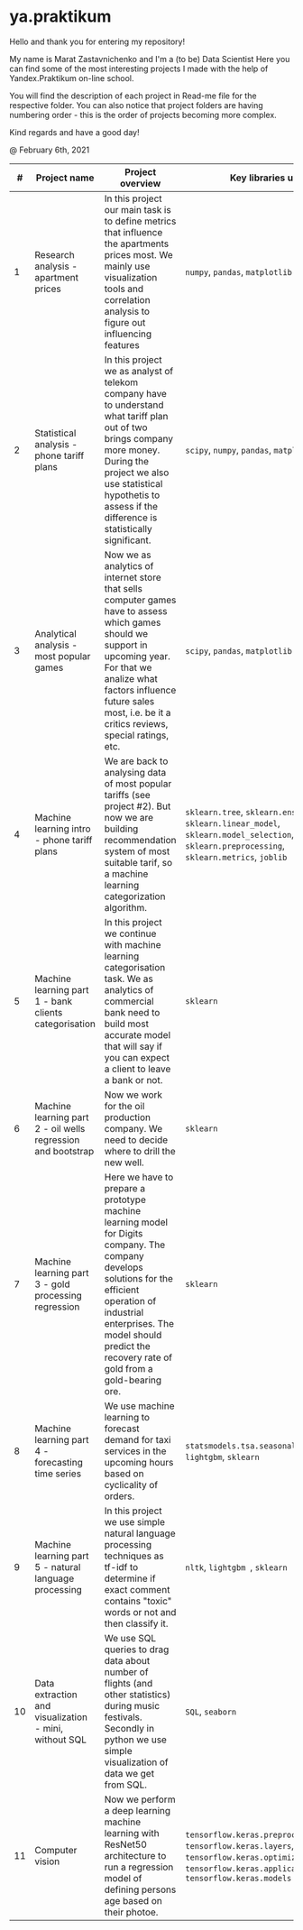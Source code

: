 # ya.praktikum

Hello and thank you for entering my repository!

My name is Marat Zastavnichenko and I'm a (to be) Data Scientist
Here you can find some of the most interesting projects I made with the help of Yandex.Praktikum on-line school.

You will find the description of each project in Read-me file for the respective folder.
You can also notice that project folders are having numbering order - this is the order of projects becoming more complex.

Kind regards and have a good day!

@ February 6th, 2021

| # | Project name                                                | Project overview | Key libraries used |
|---| ---                                                         |---               | ---                |
|1  |Research analysis - apartment prices                         |In this project our main task is to define metrics that influence the apartments prices most. We mainly use visualization tools and correlation analysis to figure out influencing features | `numpy`, `pandas`, `matplotlib` |        
|2  |Statistical analysis - phone tariff plans                    | In this project we as analyst of telekom company have to understand what tariff plan out of two brings company more money. During the project we also use statistical hypothetis to assess if the difference is statistically significant.| `scipy`, `numpy`, `pandas`, `matplotlib` |
|3  |Analytical analysis - most popular games                     |Now we as analytics of internet store that sells computer games have to assess which games should we support in upcoming year. For that we analize what factors influence future sales most, i.e. be it a critics reviews, special ratings, etc.| `scipy`, `pandas`, `matplotlib` |
|4  |Machine learning intro - phone tariff plans                  | We are back to analysing data of most popular tariffs (see project #2). But now we are building recommendation system of most suitable tarif, so a machine learning categorization algorithm. | `sklearn.tree`, `sklearn.ensemble`, `sklearn.linear_model`, `sklearn.model_selection`, `sklearn.preprocessing`, `sklearn.metrics`, `joblib ` |
|5  |Machine learning part 1 - bank clients categorisation        | In this project we continue with machine learning categorisation task. We as analytics of commercial bank need to build most accurate model that will say if you can expect a client to leave a bank or not. | `sklearn` |
|6  |Machine learning part 2 - oil wells regression and bootstrap | Now we work for the oil production company. We need to decide where to drill the new well. | `sklearn` |
|7  |Machine learning part 3 - gold processing regression         | Here we have to prepare a prototype machine learning model for Digits company. The company develops solutions for the efficient operation of industrial enterprises. The model should predict the recovery rate of gold from a gold-bearing ore. | `sklearn` |
|8  |Machine learning part 4 - forecasting time series            | We use machine learning to forecast demand for taxi services in the upcoming hours based on cyclicality of orders. | `statsmodels.tsa.seasonal`, `catboost`, `lightgbm`, `sklearn` |
|9  |Machine learning part 5 - natural language processing        | In this project we use simple natural language processing techniques as tf-idf to determine if exact comment contains "toxic" words or not and then classify it. | `nltk`, `lightgbm `, `sklearn` |
|10 |Data extraction and visualization - mini, without SQL        | We use SQL queries to drag data about number of flights (and other statistics) during music festivals. Secondly in python we use simple visualization of data we get from SQL. | `SQL`, `seaborn` |
|11 | Computer vision                                             | Now we perform a deep learning machine learning with ResNet50 architecture to run a regression model of defining persons age based on their photoe. | `tensorflow.keras.preprocessing.image`, `tensorflow.keras.layers`, `tensorflow.keras.optimizers`, `tensorflow.keras.applications.resnet`, `tensorflow.keras.models` | 
